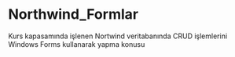 # Northwind_Formlar
Kurs kapasamında işlenen Nortwind veritabanında CRUD işlemlerini Windows Forms kullanarak yapma konusu


